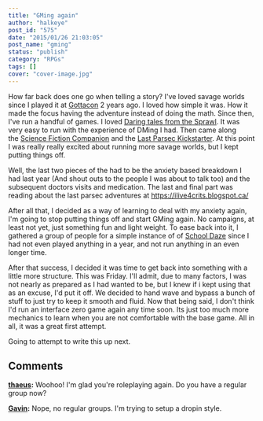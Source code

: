 ```yaml
---
title: "GMing again"
author: "halkeye"
post_id: "575"
date: "2015/01/26 21:03:05"
post_name: "gming"
status: "publish"
category: "RPGs"
tags: []
cover: "cover-image.jpg"
---
```


How far back does one go when telling a story? I've loved savage worlds since I played it at [Gottacon](https://www.gottacon.com) 2 years ago. I loved how simple it was. How it made the focus having the adventure instead of doing the math. Since then, I've run a handful of games. I loved [Daring tales from the Sprawl](https://rpg.drivethrustuff.com/product/65369/DTotSprawl-01-Family-Affair--Extraction-101). It was very easy to run with the experience of DMing I had. Then came along the [Science Fiction Companion](https://rpg.drivethrustuff.com/product/125438/Savage-Worlds-Science-Fiction-Companion) and the [Last Parsec Kickstarter](https://www.kickstarter.com/projects/545820095/the-last-parsec-savage-worlds). At this point I was really really excited about running more savage worlds, but I kept putting things off.

Well, the last two pieces of the had to be the anxiety based breakdown I had last year (And shout outs to the people I was about to talk too) and the subsequent doctors visits and medication. The last and final part was reading about the last parsec adventures at <https://ilive4crits.blogspot.ca/>

After all that, I decided as a way of learning to deal with my anxiety again, I'm going to stop putting things off and start GMing again. No campaigns, at least not yet, just something fun and light weight. To ease back into it, I gathered a group of people for a simple instance of of [School Daze](https://web.archive.org/web/20150805064859/http://www.sandandsteam.net/schooldaze-2/) since I had not even played anything in a year, and not run anything in an even longer time.

After that success, I decided it was time to get back into something with a little more structure. This was Friday. I'll admit, due to many factors, I was not nearly as prepared as I had wanted to be, but I knew if i kept using that as an excuse, I'd put it off. We decided to hand wave and bypass a bunch of stuff to just try to keep it smooth and fluid. Now that being said, I don't think I'd run an interface zero game again any time soon. Its just too much more mechanics to learn when you are not comfortable with the base game. All in all, it was a great first attempt.

Going to attempt to write this up next.

## Comments

**[thaeus](#5726 "2015-01-27 11:57:00"):** Woohoo! I'm glad you're roleplaying again. Do you have a regular group now?

**[Gavin](#5727 "2015-01-27 13:16:00"):** Nope, no regular groups. I'm trying to setup a dropin style.

